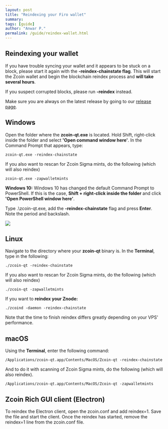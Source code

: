 ```yaml
---
layout: post
title: "Reindexing your Firo wallet"
summary: 
tags: [guide]
author: "Anwar P."
permalink: /guide/reindex-wallet.html
---
```

## Reindexing your wallet

If you have trouble syncing your wallet and it appears to be stuck on a block, please start it again with the **-reindex-chainstate flag**. This will start the Zcoin wallet and begin the blockchain reindex process and **will take several hours**. 

If you suspect corrupted blocks, please run **\-reindex** instead. 

Make sure you are always on the latest release by going to our [release page](https://github.com/zcoinofficial/zcoin/releases).

## Windows


Open the folder where the **zcoin-qt.exe** is located. Hold Shift, right-click inside the folder and select **'Open command window here'**. In the Command Prompt that appears, type: 

`zcoin-qt.exe -reindex-chainstate` 

If you also want to rescan for Zcoin Sigma mints, do the following (which will also reindex) 

`zcoin-qt.exe -zapwalletmints` 

**Windows 10:** Windows 10 has changed the default Command Prompt to PowerShell. If this is the case, **Shift + right-click inside the folder** and click **'Open PowerShell window here'**. 

Type .\\zcoin-qt.exe, add the **-reindex-chainstate** flag and press **Enter**. Note the period and backslash. 

![](/guide/assets/reindex-wallet/zcoin-qt-powershellp.png)

## Linux

Navigate to the directory where your **zcoin-qt** binary is. In the **Terminal**, type in the following: 

`./zcoin-qt -reindex-chainstate` 

If you also want to rescan for Zcoin Sigma mints, do the following (which will also reindex) 

`./zcoin-qt -zapwalletmints` 

If you want to **reindex your Znode:** 

`./zcoind -daemon -reindex-chainstate` 

Note that the time to finish reindex differs greatly depending on your VPS' performance.

## macOS

Using the **Terminal**, enter the following command: 

`/Applications/zcoin-qt.app/Contents/MacOS/Zcoin-qt -reindex-chainstate` 

And to do it with scanning of Zcoin Sigma mints, do the following (which will also reindex). 

`/Applications/zcoin-qt.app/Contents/MacOS/Zcoin-qt -zapwalletmints`

## Zcoin Rich GUI client (Electron)

To reindex the Electron client, open the zcoin.conf and add reindex=1. Save the file and start the client. Once the reindex has started, remove the reindex=1 line from the zcoin.conf file.